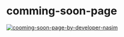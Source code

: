 # comming-soon-page

<a href="https://developer-nasim.github.io/comming-soon-page/"><img src="https://i.ibb.co/fFwxmbm/cooming-soon-page-by-developer-nasim.png" alt="cooming-soon-page-by-developer-nasim" border="0"></a>
